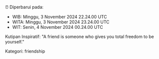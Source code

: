 ⏰ Diperbarui pada:
- WIB: Minggu, 3 November 2024 22.24.00 UTC
- WITA: Minggu, 3 November 2024 23.24.00 UTC
- WIT: Senin, 4 November 2024 00.24.00 UTC

Kutipan Inspiratif:
"A friend is someone who gives you total freedom to be yourself."


Kategori: friendship

